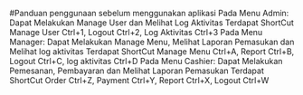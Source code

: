 #Panduan penggunaan sebelum menggunakan aplikasi
Pada Menu Admin:
Dapat Melakukan Manage User dan Melihat Log Aktivitas
Terdapat ShortCut Manage User Ctrl+1, Logout Ctrl+2, Log Aktivitas Ctrl+3
Pada Menu Manager:
Dapat Melakukan Manage Menu, Melihat Laporan Pemasukan dan Melihat log aktivitas
Terdapat ShortCut Manage Menu Ctrl+A, Report Ctrl+B, Logout Ctrl+C, log aktivitas Ctrl+D
Pada Menu Cashier:
Dapat Melakukan Pemesanan, Pembayaran dan Melihat Laporan Pemasukan
Terdapat ShortCut Order Ctrl+Z, Payment Ctrl+Y, Report Ctrl+X, Logout Ctrl+W

